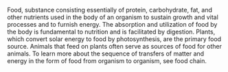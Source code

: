 Food, substance consisting essentially of protein, carbohydrate, fat, and other nutrients used in the body of an organism to sustain growth and vital processes and to furnish energy. The absorption and utilization of food by the body is fundamental to nutrition and is facilitated by digestion. Plants, which convert solar energy to food by photosynthesis, are the primary food source. Animals that feed on plants often serve as sources of food for other animals. To learn more about the sequence of transfers of matter and energy in the form of food from organism to organism, see food chain.